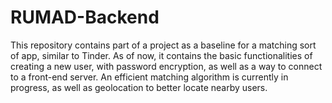 # RUMAD-Backend

This repository contains part of a project as a baseline for a matching sort of app, similar to Tinder. As of now, it contains the basic functionalities of creating a new user, with password encryption, as well as a way to connect to a front-end server. An efficient matching algorithm is currently in progress, as well as geolocation to better locate nearby users.
